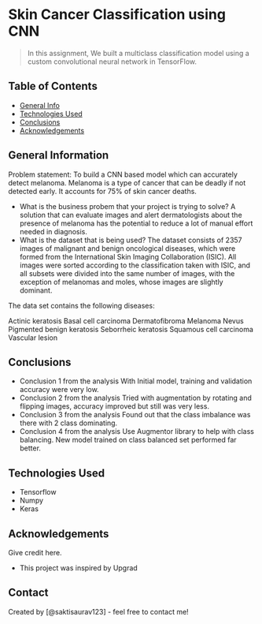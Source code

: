 # Skin Cancer Classification using CNN
> In this assignment, We built a multiclass classification model using a custom convolutional neural network in TensorFlow. 


## Table of Contents
* [General Info](#general-information)
* [Technologies Used](#technologies-used)
* [Conclusions](#conclusions)
* [Acknowledgements](#acknowledgements)

<!-- You can include any other section that is pertinent to your problem -->

## General Information
Problem statement: To build a CNN based model which can accurately detect melanoma. Melanoma is a type of cancer that can be deadly if not detected early. It accounts for 75% of skin cancer deaths. 
- What is the business probem that your project is trying to solve?
A solution that can evaluate images and alert dermatologists about the presence of melanoma has the potential to reduce a lot of manual effort needed in diagnosis.
- What is the dataset that is being used?
The dataset consists of 2357 images of malignant and benign oncological diseases, which were formed from the International Skin Imaging Collaboration (ISIC). All images were sorted according to the classification taken with ISIC, and all subsets were divided into the same number of images, with the exception of melanomas and moles, whose images are slightly dominant.


The data set contains the following diseases:

Actinic keratosis
Basal cell carcinoma
Dermatofibroma
Melanoma
Nevus
Pigmented benign keratosis
Seborrheic keratosis
Squamous cell carcinoma
Vascular lesion

<!-- You don't have to answer all the questions - just the ones relevant to your project. -->

## Conclusions
- Conclusion 1 from the analysis
With Initial model, training and validation accuracy were very low.
- Conclusion 2 from the analysis
Tried with augmentation by rotating and flipping images, accuracy improved but still was very less.
- Conclusion 3 from the analysis
Found out that the class imbalance was there with 2 class dominating. 
- Conclusion 4 from the analysis
Use Augmentor library to help with class balancing.
New model trained on class balanced set performed far better.

<!-- You don't have to answer all the questions - just the ones relevant to your project. -->


## Technologies Used
- Tensorflow
- Numpy
- Keras

## Acknowledgements
Give credit here.
- This project was inspired by Upgrad


## Contact
Created by [@saktisaurav123] - feel free to contact me!